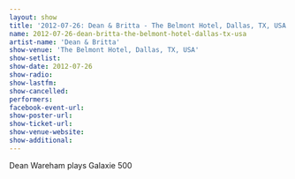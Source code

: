 ```yaml
---
layout: show
title: '2012-07-26: Dean & Britta - The Belmont Hotel, Dallas, TX, USA'
name: 2012-07-26-dean-britta-the-belmont-hotel-dallas-tx-usa
artist-name: 'Dean & Britta'
show-venue: 'The Belmont Hotel, Dallas, TX, USA'
show-setlist: 
show-date: 2012-07-26
show-radio: 
show-lastfm: 
show-cancelled: 
performers: 
facebook-event-url: 
show-poster-url: 
show-ticket-url: 
show-venue-website: 
show-additional: 
---
```


Dean Wareham plays Galaxie 500